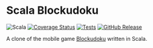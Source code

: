 # Scala Blockudoku
![Scala](https://img.shields.io/badge/scala-%23DC322F.svg?style=for-the-badge&logo=scala&logoColor=white)
[![Coverage Status](https://coveralls.io/repos/github/Freeeezee/scala-blockudoku/badge.svg)](https://coveralls.io/github/Freeeezee/scala-blockudoku)
[![Tests](https://github.com/Freeeezee/scala-blockudoku/actions/workflows/tests.yml/badge.svg)](https://github.com/Freeeezee/scala-blockudoku/actions/workflows/tests.yml)
[![GitHub Release](https://img.shields.io/github/v/release/Freeeezee/scala-blockudoku)](https://github.com/Freeeezee/scala-blockudoku/releases/latest)

A clone of the mobile game [Blockudoku](https://apps.apple.com/de/app/blockudoku-block-puzzle/id1452227871?l=en-GB) written in Scala.
